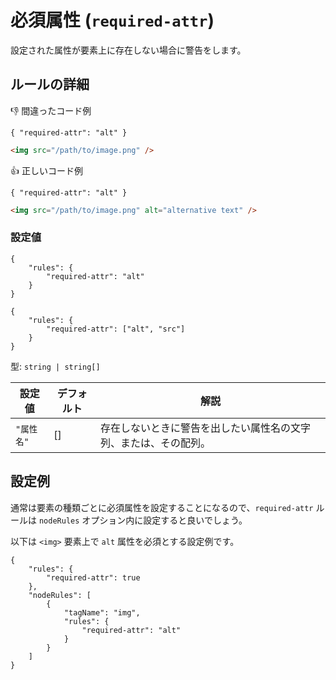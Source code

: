 # 必須属性 (`required-attr`)

設定された属性が要素上に存在しない場合に警告をします。

## ルールの詳細

👎 間違ったコード例

`{ "required-attr": "alt" }`

```html
<img src="/path/to/image.png" />
```

👍 正しいコード例

`{ "required-attr": "alt" }`

```html
<img src="/path/to/image.png" alt="alternative text" />
```

### 設定値

```json:title=.markuplintrc
{
	"rules": {
		"required-attr": "alt"
	}
}
```

```json:title=.markuplintrc
{
	"rules": {
		"required-attr": ["alt", "src"]
	}
}
```

型: `string | string[]`

| 設定値     | デフォルト | 解説                                                             |
| ---------- | ---------- | ---------------------------------------------------------------- |
| `"属性名"` | []         | 存在しないときに警告を出したい属性名の文字列、または、その配列。 |

## 設定例

通常は要素の種類ごとに必須属性を設定することになるので、`required-attr` ルールは `nodeRules` オプション内に設定すると良いでしょう。

以下は `<img>` 要素上で `alt` 属性を必須とする設定例です。

```json:title=.markuplintrc
{
	"rules": {
		"required-attr": true
	},
	"nodeRules": [
		{
			"tagName": "img",
			"rules": {
				"required-attr": "alt"
			}
		}
	]
}
```
